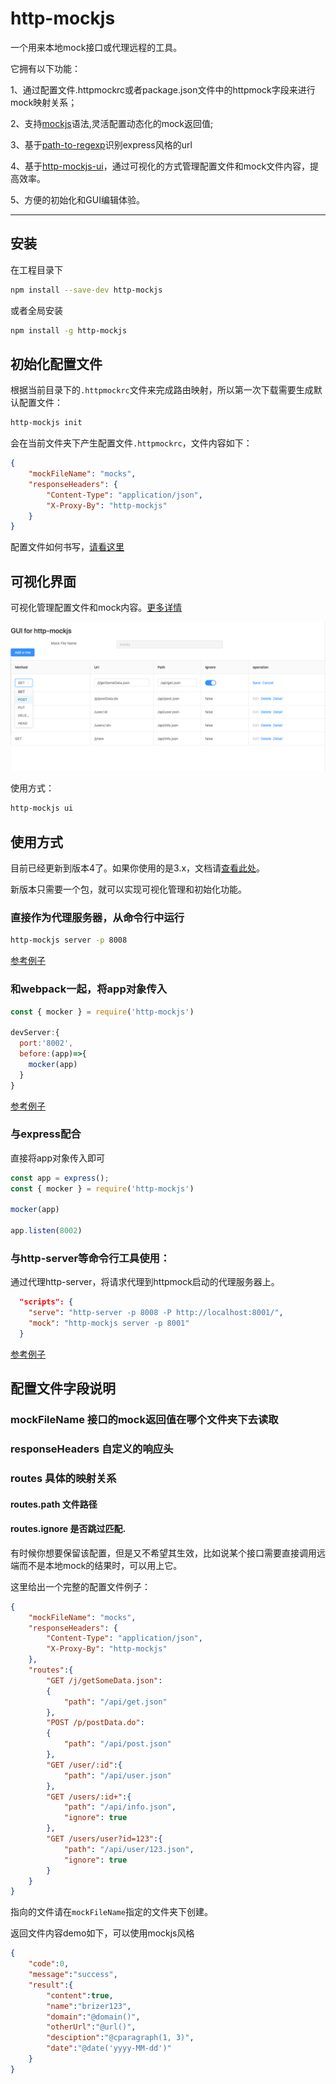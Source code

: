 # http-mockjs

一个用来本地mock接口或代理远程的工具。

它拥有以下功能：

1、通过配置文件.httpmockrc或者package.json文件中的httpmock字段来进行mock映射关系；

2、支持[mockjs](https://www.npmjs.com/package/mockjs)语法,灵活配置动态化的mock返回值;

3、基于[path-to-regexp](https://www.npmjs.com/package/path-to-regexp)识别express风格的url

4、基于[http-mockjs-ui](https://www.npmjs.com/package/http-mockjs-ui)，通过可视化的方式管理配置文件和mock文件内容，提高效率。

5、方便的初始化和GUI编辑体验。

---

## 安装

在工程目录下

``` sh 
npm install --save-dev http-mockjs
```

或者全局安装

``` sh
npm install -g http-mockjs
```

## 初始化配置文件

根据当前目录下的`.httpmockrc`文件来完成路由映射，所以第一次下载需要生成默认配置文件：

``` sh
http-mockjs init
```

会在当前文件夹下产生配置文件`.httpmockrc`，文件内容如下：

``` json
{
    "mockFileName": "mocks",
    "responseHeaders": {
        "Content-Type": "application/json",
        "X-Proxy-By": "http-mockjs"
    }
}

```

配置文件如何书写，[请看这里](#配置文件字段说明)


## 可视化界面

可视化管理配置文件和mock内容。[更多详情](https://github.com/brizer/http-mocker/blob/dev/packages/editor/readme_zh.md)

![](https://raw.githubusercontent.com/brizer/graph-bed/master/img/20190605142856.png)

使用方式：

``` sh
http-mockjs ui
```


## 使用方式


目前已经更新到版本4了。如果你使用的是3.x，文档请[查看此处](https://github.com/brizer/http-mocker/tree/v3.x)。

新版本只需要一个包，就可以实现可视化管理和初始化功能。


### 直接作为代理服务器，从命令行中运行

``` sh
http-mockjs server -p 8008
```

[参考例子](https://github.com/brizer/http-mocker/tree/dev/packages/mocker/examples/basic)

### 和webpack一起，将app对象传入

``` js
const { mocker } = require('http-mockjs')

devServer:{
  port:'8002',
  before:(app)=>{
    mocker(app)
  }
}
```

[参考例子](https://github.com/brizer/http-mocker/tree/dev/packages/mocker/examples/webpack)


### 与express配合

直接将app对象传入即可

``` js
const app = express();
const { mocker } = require('http-mockjs')

mocker(app)

app.listen(8002)

```


### 与http-server等命令行工具使用：

通过代理http-server，将请求代理到httpmock启动的代理服务器上。
``` json
  "scripts": {
    "serve": "http-server -p 8008 -P http://localhost:8001/",
    "mock": "http-mockjs server -p 8001"
  }
```

[参考例子](https://github.com/brizer/http-mocker/tree/dev/packages/mocker/examples/commander)


## 配置文件字段说明

### mockFileName 接口的mock返回值在哪个文件夹下去读取

### responseHeaders 自定义的响应头

### routes 具体的映射关系

#### routes.path 文件路径

#### routes.ignore 是否跳过匹配.

有时候你想要保留该配置，但是又不希望其生效，比如说某个接口需要直接调用远端而不是本地mock的结果时，可以用上它。

这里给出一个完整的配置文件例子：

``` json
{
    "mockFileName": "mocks",
    "responseHeaders": {
        "Content-Type": "application/json",
        "X-Proxy-By": "http-mockjs"
    },
    "routes":{
        "GET /j/getSomeData.json":
        {
            "path": "/api/get.json"
        },
        "POST /p/postData.do":
        {
            "path": "/api/post.json"
        },
        "GET /user/:id":{
            "path": "/api/user.json"
        },
        "GET /users/:id+":{
            "path": "/api/info.json",
            "ignore": true
        },
        "GET /users/user?id=123":{
            "path": "/api/user/123.json",
            "ignore": true
        }
    }
}

```

指向的文件请在`mockFileName`指定的文件夹下创建。

返回文件内容demo如下，可以使用mockjs风格


``` json
{
    "code":0,
    "message":"success",
    "result":{
        "content":true,
        "name":"brizer123",
        "domain":"@domain()",
        "otherUrl":"@url()",
        "desciption":"@cparagraph(1, 3)",
        "date":"@date('yyyy-MM-dd')"
    }
}
```

